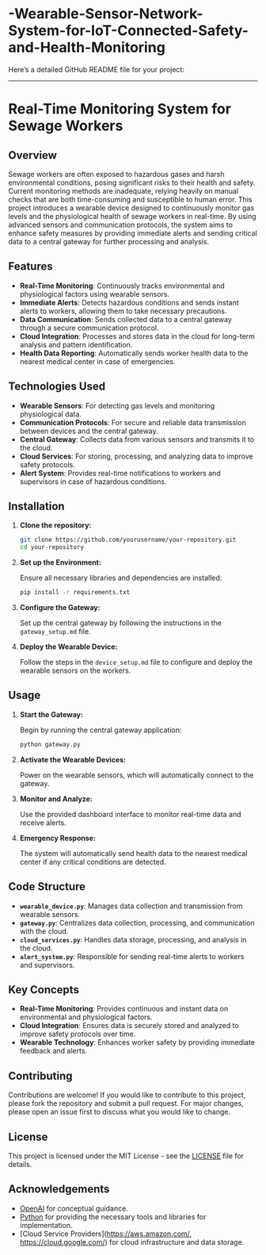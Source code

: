 # -Wearable-Sensor-Network-System-for-IoT-Connected-Safety-and-Health-Monitoring
Here’s a detailed GitHub README file for your project:

---

# Real-Time Monitoring System for Sewage Workers

## Overview

Sewage workers are often exposed to hazardous gases and harsh environmental conditions, posing significant risks to their health and safety. Current monitoring methods are inadequate, relying heavily on manual checks that are both time-consuming and susceptible to human error. This project introduces a wearable device designed to continuously monitor gas levels and the physiological health of sewage workers in real-time. By using advanced sensors and communication protocols, the system aims to enhance safety measures by providing immediate alerts and sending critical data to a central gateway for further processing and analysis.

## Features

- **Real-Time Monitoring**: Continuously tracks environmental and physiological factors using wearable sensors.
- **Immediate Alerts**: Detects hazardous conditions and sends instant alerts to workers, allowing them to take necessary precautions.
- **Data Communication**: Sends collected data to a central gateway through a secure communication protocol.
- **Cloud Integration**: Processes and stores data in the cloud for long-term analysis and pattern identification.
- **Health Data Reporting**: Automatically sends worker health data to the nearest medical center in case of emergencies.

## Technologies Used

- **Wearable Sensors**: For detecting gas levels and monitoring physiological data.
- **Communication Protocols**: For secure and reliable data transmission between devices and the central gateway.
- **Central Gateway**: Collects data from various sensors and transmits it to the cloud.
- **Cloud Services**: For storing, processing, and analyzing data to improve safety protocols.
- **Alert System**: Provides real-time notifications to workers and supervisors in case of hazardous conditions.

## Installation

1. **Clone the repository:**

   ```bash
   git clone https://github.com/yourusername/your-repository.git
   cd your-repository
   ```

2. **Set up the Environment:**

   Ensure all necessary libraries and dependencies are installed:

   ```bash
   pip install -r requirements.txt
   ```

3. **Configure the Gateway:**

   Set up the central gateway by following the instructions in the `gateway_setup.md` file.

4. **Deploy the Wearable Device:**

   Follow the steps in the `device_setup.md` file to configure and deploy the wearable sensors on the workers.

## Usage

1. **Start the Gateway:**

   Begin by running the central gateway application:

   ```bash
   python gateway.py
   ```

2. **Activate the Wearable Devices:**

   Power on the wearable sensors, which will automatically connect to the gateway.

3. **Monitor and Analyze:**

   Use the provided dashboard interface to monitor real-time data and receive alerts.

4. **Emergency Response:**

   The system will automatically send health data to the nearest medical center if any critical conditions are detected.

## Code Structure

- **`wearable_device.py`**: Manages data collection and transmission from wearable sensors.
- **`gateway.py`**: Centralizes data collection, processing, and communication with the cloud.
- **`cloud_services.py`**: Handles data storage, processing, and analysis in the cloud.
- **`alert_system.py`**: Responsible for sending real-time alerts to workers and supervisors.

## Key Concepts

- **Real-Time Monitoring**: Provides continuous and instant data on environmental and physiological factors.
- **Cloud Integration**: Ensures data is securely stored and analyzed to improve safety protocols over time.
- **Wearable Technology**: Enhances worker safety by providing immediate feedback and alerts.

## Contributing

Contributions are welcome! If you would like to contribute to this project, please fork the repository and submit a pull request. For major changes, please open an issue first to discuss what you would like to change.

## License

This project is licensed under the MIT License - see the [LICENSE](LICENSE) file for details.

## Acknowledgements

- [OpenAI](https://www.openai.com/) for conceptual guidance.
- [Python](https://www.python.org/) for providing the necessary tools and libraries for implementation.
- [Cloud Service Providers](https://aws.amazon.com/, https://cloud.google.com/) for cloud infrastructure and data storage.

